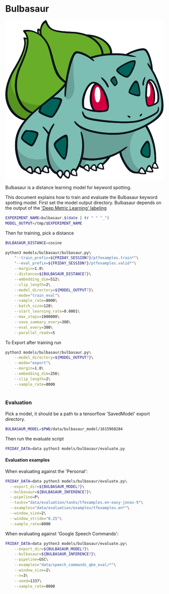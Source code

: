 # Bulbasaur

![Bulbasaur](bulbasaur/bulbasaur.png)

Bulbasaur is a distance learning model for keyword spotting.

This document explains how to train and evaluate the Bulbasaur keyword spotting model. First set the
model output directory. Bulbasaur depends on the output of the ['Deep Metric Learning' labeling](../pipelines/labeling.md)

```bash
EXPERIMENT_NAME=bulbasaur.$(date | tr " " "_")
MODEL_OUTPUT=/tmp/$EXPERIMENT_NAME
```

Then for training, pick a distance

```bash
BULBASAUR_DISTANCE=cosine
```

```bash
python3 models/bulbasaur/bulbasaur.py\
    "--train_prefix=${FRIDAY_SESSION?}/ptfexamples.train*"\
    "--eval_prefix=${FRIDAY_SESSION?}/ptfexamples.valid*"\
    --margin=1.0\
    --distance=${BULBASAUR_DISTANCE?}\
    --embedding_dim=512\
    --clip_length=2\
    --model_directory=${MODEL_OUTPUT?}\
    --mode="train_eval"\
    --sample_rate=8000\
    --batch_size=128\
    --start_learning_rate=0.0001\
    --max_steps=1000000\
    --save_summary_every=300\
    --eval_every=300\
    --parallel_reads=5
```

To Export after training run
```bash
python3 models/bulbasaur/bulbasaur.py\
    --model_directory=${MODEL_OUTPUT?}\
    --mode="export"\
    --margin=1.0\
    --embedding_dim=256\
    --clip_length=2\
    --sample_rate=8000
    
```

### Evaluation


Pick a model, it should be a path to a tensorflow 'SavedModel' export directory.

```bash 
BULBASAUR_MODEL=$PWD/data/bulbasaur_model/1615960284 
```

Then run the evaluate script

```bash
FRIDAY_DATA=data python3 models/bulbasaur/evaluate.py
```

#### Evaluation examples

When evaluating against the 'Personal':

```bash 
FRIDAY_DATA=data python3 models/bulbasaur/evaluate.py\
  --export_dir=${BULBASAUR_MODEL?}\
  --bulbasaur=${BULBASAUR_INFERENCE?}\
  --pipeline=P\
  --tasks="data/evaluation/tasks/tfexamples.en-easy-jonas-9"\
  --examples="data/evaluation/examples/tfexamples.en*"\
  --window_size=2\
  --window_stride="0.25"\
  --sample_rate=8000
```

When evaluating against 'Google Speech Commands':

```bash 
FRIDAY_DATA=data python3 models/bulbasaur/evaluate.py\
    --export_dir=${BULBASAUR_MODEL?}\
    --bulbasaur=${BULBASAUR_INFERENCE?}\
    --pipeline=GSC\
    --examples="data/speech_commands_qbe_eval/*"\
    --window_size=2\
    --n=3\
    --seed=1337\
    --sample_rate=8000
```

